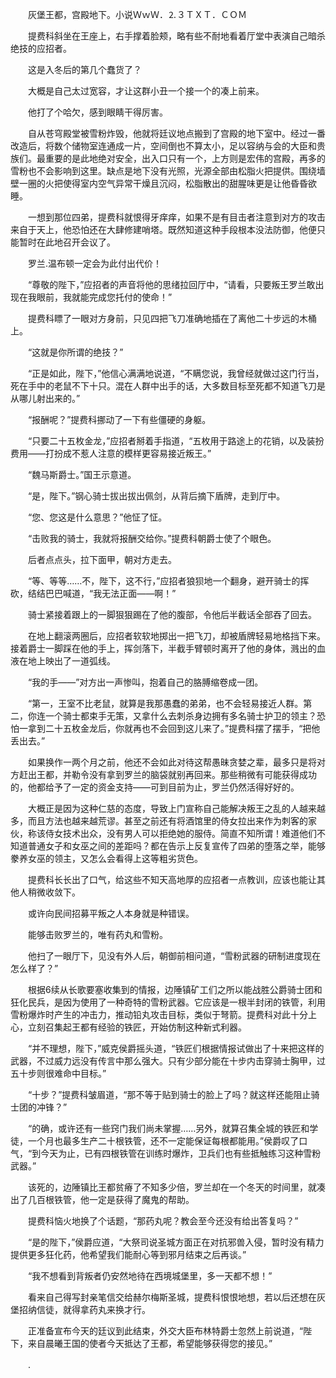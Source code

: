 　　灰堡王都，宫殿地下。小说ＷｗＷ．⒉３ＴＸＴ．ＣＯＭ

　　提费科斜坐在王座上，右手撑着脸颊，略有些不耐地看着厅堂中表演自己暗杀绝技的应招者。

　　这是入冬后的第几个蠢货了？

　　大概是自己太过宽容，才让这群小丑一个接一个的凑上前来。

　　他打了个哈欠，感到眼睛干得厉害。

　　自从苍穹殿堂被雪粉炸毁，他就将廷议地点搬到了宫殿的地下室中。经过一番改造后，将数个储物室连通成一片，空间倒也不算太小，足以容纳与会的大臣和贵族们。最重要的是此地绝对安全，出入口只有一个，上方则是宏伟的宫殿，再多的雪粉也不会影响到这里。缺点是地下没有光照，光源全部由松脂火把提供。围绕墙壁一圈的火把使得室内空气异常干燥且沉闷，松脂散出的甜腥味更是让他昏昏欲睡。

　　一想到那位四弟，提费科就恨得牙痒痒，如果不是有目击者注意到对方的攻击来自于天上，他恐怕还在大肆修建哨塔。既然知道这种手段根本没法防御，他便只能暂时在此地召开会议了。

　　罗兰.温布顿一定会为此付出代价！

　　“尊敬的陛下，”应招者的声音将他的思绪拉回厅中，“请看，只要叛王罗兰敢出现在我眼前，我就能完成您托付的使命！”

　　提费科瞟了一眼对方身前，只见四把飞刀准确地插在了离他二十步远的木桶上。

　　“这就是你所谓的绝技？”

　　“正是如此，陛下，”他信心满满地说道，“不瞒您说，我曾经就做过这门行当，死在手中的老鼠不下十只。混在人群中出手的话，大多数目标至死都不知道飞刀是从哪儿射出来的。”

　　“报酬呢？”提费科挪动了一下有些僵硬的身躯。

　　“只要二十五枚金龙，”应招者掰着手指道，“五枚用于路途上的花销，以及装扮费用——打扮成不惹人注意的模样更容易接近叛王。”

　　“魏马斯爵士。”国王示意道。

　　“是，陛下。”钢心骑士拔出拔出佩剑，从背后摘下盾牌，走到厅中。

　　“您、您这是什么意思？”他怔了怔。

　　“击败我的骑士，我就将报酬交给你。”提费科朝爵士使了个眼色。

　　后者点点头，拉下面甲，朝对方走去。

　　“等、等等……不，陛下，这不行，”应招者狼狈地一个翻身，避开骑士的挥砍，结结巴巴喊道，“我无法正面——啊！”

　　骑士紧接着跟上的一脚狠狠踢在了他的腹部，令他后半截话全部吞了回去。

　　在地上翻滚两圈后，应招者软软地掷出一把飞刀，却被盾牌轻易地格挡下来。接着爵士一脚踩在他的手上，挥剑落下，半截手臂顿时离开了他的身体，溅出的血液在地上映出了一道弧线。

　　“我的手——”对方出一声惨叫，抱着自己的胳膊缩卷成一团。

　　“第一，王室不比老鼠，就算是我那愚蠢的弟弟，也不会轻易接近人群。第二，你连一个骑士都束手无策，又拿什么去刺杀身边拥有多名骑士护卫的领主？恐怕一拿到二十五枚金龙后，你就再也不会回到这儿来了。”提费科摆了摆手，“把他丢出去。”

　　如果换作一两个月之前，他还不会如此对待这帮愚昧贪婪之辈，最多只是将对方赶出王都，并勒令没有拿到罗兰的脑袋就别再回来。那些稍微有可能获得成功的，他都给予了一定的资金支持——可到目前为止，罗兰仍然活得好好的。

　　大概正是因为这种仁慈的态度，导致上门宣称自己能解决叛王之乱的人越来越多，而且方法也越来越荒谬。甚至之前还有将酒馆里的侍女拉出来作为刺客的家伙，称该侍女技术出众，没有男人可以拒绝她的服侍。简直不知所谓！难道他们不知道普通女子和女巫之间的差距吗？都在告示上反复宣传了四弟的堕落之举，能够豢养女巫的领主，又怎么会看得上这等粗劣货色。

　　提费科长长出了口气，给这些不知天高地厚的应招者一点教训，应该也能让其他人稍微收敛下。

　　或许向民间招募平叛之人本身就是种错误。

　　能够击败罗兰的，唯有药丸和雪粉。

　　他扫了一眼厅下，见没有外人后，朝御前相问道，“雪粉武器的研制进度现在怎么样了？”

　　根据6续从长歌要塞收集到的情报，边陲镇矿工们之所以能战胜公爵骑士团和狂化民兵，是因为使用了一种奇特的雪粉武器。它应该是一根半封闭的铁管，利用雪粉爆炸时产生的冲击力，推动铅丸攻击目标，类似于弩箭。提费科对此十分上心，立刻召集起王都有经验的铁匠，开始仿制这种新式利器。

　　“并不理想，陛下，”威克侯爵摇头道，“铁匠们根据情报试做出了十来把这样的武器，不过威力远没有传言中那么强大。只有少部分能在十步内击穿骑士胸甲，过五十步则很难命中目标。”

　　“十步？”提费科皱眉道，“那不等于贴到骑士的脸上了吗？就这样还能阻止骑士团的冲锋？”

　　“的确，或许还有一些窍门我们尚未掌握……另外，就算召集全城的铁匠和学徒，一个月也最多生产二十根铁管，还不一定能保证每根都能用。”侯爵叹了口气，“到今天为止，已有四根铁管在训练时爆炸，卫兵们也有些抵触练习这种雪粉武器。”

　　该死的，边陲镇比王都贫瘠了不知多少倍，罗兰却在一个冬天的时间里，就凑出了几百根铁管，他一定是获得了魔鬼的帮助。

　　提费科恼火地换了个话题，“那药丸呢？教会至今还没有给出答复吗？”

　　“是的陛下，”侯爵应道，“大祭司说圣城方面正在对抗邪兽入侵，暂时没有精力提供更多狂化药，他希望我们能耐心等到邪月结束之后再谈。”

　　“我不想看到背叛者仍安然地待在西境城堡里，多一天都不想！”

　　看来自己得写封亲笔信交给赫尔梅斯圣城，提费科恨恨地想，若以后还想在灰堡招纳信徒，就得拿药丸来换才行。

　　正准备宣布今天的廷议到此结束，外交大臣布林特爵士忽然上前说道，“陛下，来自晨曦王国的使者今天抵达了王都，希望能够获得您的接见。”

　　.
